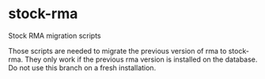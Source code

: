 # stock-rma
Stock RMA migration scripts

Those scripts are needed to migrate the previous version of rma to stock-rma.
They only work if the previous rma version is  installed on the database.
Do not use this branch on a fresh installation.
